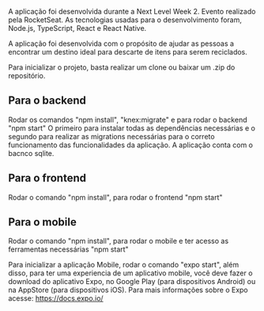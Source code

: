A aplicação foi desenvolvida durante a Next Level Week 2. Evento realizado pela RocketSeat. As tecnologias usadas para o desenvolvimento foram, Node.js, TypeScript, React e React Native.

A aplicação foi desenvolvida com o propósito de ajudar as pessoas a encontrar um destino ideal para descarte de itens para serem reciclados.

Para inicializar o projeto, basta realizar um clone ou baixar um .zip do repositório.

## Para o backend
Rodar os comandos "npm install", "knex:migrate" e para rodar o backend "npm start"
O primeiro para instalar todas as dependências necessárias e o segundo para realizar as migrations necessárias para o correto funcionamento
das funcionalidades da aplicação.
A aplicação conta com o bacnco sqlite.

## Para o frontend
Rodar o comando "npm install", para rodar o frontend "npm start"

## Para o mobile
Rodar o comando "npm install", para rodar o mobile e ter acesso as ferramentas necessárias "npm start"

Para inicializar a aplicação Mobile, rodar o comando "expo start", além disso, para ter uma experiencia de um aplicativo mobile, você deve fazer o download do aplicativo Expo, no Google Play (para dispositivos Android) ou na AppStore (para dispositivos iOS). Para mais informações sobre o Expo acesse: https://docs.expo.io/
